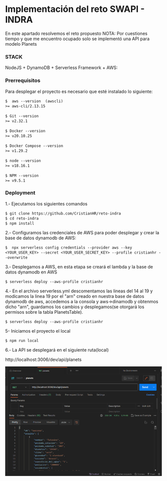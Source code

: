 
# Implementación del reto SWAPI - INDRA

En este apartado resolvemos el reto propuesto
NOTA: Por cuestiones tiempo y que me encuentro ocupado solo se implementó una API para modelo Planets

### STACK

NodeJS + DynamoDB + Serverless Framework + AWS:


### Prerrequisitos

Para desplegar el proyecto es necesario que esté instalado lo siguiente:
```
$  aws --version  (awscli)
>= aws-cli/2.13.15

$ Git --version
>= v2.32.1

$ Docker --version
>= v20.10.25

$ Docker Compose --version
>= v1.29.2

$ node --version
>= v18.16.1

$ NPM --version
>= v9.5.1

```

### Deployment
1.- Ejecutamos los siguientes comandos

```
$ git clone https://github.com/CristianHR/reto-indra 
$ cd reto-indra 
$ npm install 
```
2.- Configuramos las credenciales de AWS para poder desplegar y crear la base de datos dynamodb de AWS:

```
$  npx serverless config credentials --provider aws --key <YOUR_USER_KEY> --secret <YOUR_USER_SECRET_KEY> --profile cristianhr --overwrite

```

3.- Desplegamos a AWS, en esta etapa se creará el lambda y la base de datos dynamodb en AWS
```
$ serverless deploy --aws-profile cristianhr

```

4.- En el archivo serverless.yml descomentamos las lineas del 14 al 19 y modicamos la linea 19 por el "arn" creado en nuestra base de datos dynamodb de aws, accedemos a la consola y aws->dinamodb y obtenmos dicho "arn", guardamos los cambios y desplegamos(se otorgará los permisos sobre la tabla PlanetsTable).

```
$ serverless deploy --aws-profile cristianhr

```

5- Iniciamos el proyecto el local
```
$ npm run local

```

6.- La API se desplegará en el siguiente ruta(local) 

http://localhost:3006/dev/api/planets

![Alt text](./img/api-planets.png?raw=true "API-PLANETS")



